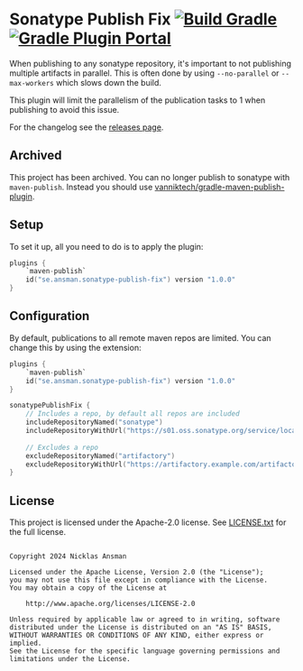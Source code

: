 Sonatype Publish Fix [![Build Gradle](https://github.com/ansman/sonatype-publish-fix/actions/workflows/gradle.yml/badge.svg?branch=main)](https://github.com/ansman/sonatype-publish-fix/actions/workflows/gradle.yml) [![Gradle Plugin Portal](https://img.shields.io/maven-metadata/v.svg?label=gradle&metadataUrl=https%3A%2F%2Fplugins.gradle.org%2Fm2%2Fse%2Fansman%2Fsonatype-publish-fix%2Fmaven-metadata.xml)](https://plugins.gradle.org/plugin/se.ansman.sonatype-publish-fix)
===
When publishing to any sonatype repository, it's important to not publishing multiple artifacts in parallel. This is
often done by using `--no-parallel` or `--max-workers` which slows down the build.

This plugin will limit the parallelism of the publication tasks to 1 when publishing to avoid this issue.

For the changelog see the [releases page](https://github.com/ansman/sonatype-publish-fix/releases).

Archived
---
This project has been archived. You can no longer publish to sonatype with `maven-publish`. Instead you should use [vanniktech/gradle-maven-publish-plugin](https://github.com/vanniktech/gradle-maven-publish-plugin).

Setup
---
To set it up, all you need to do is to apply the plugin:
```kotlin
plugins {
    `maven-publish`
    id("se.ansman.sonatype-publish-fix") version "1.0.0"
}
```

Configuration
---
By default, publications to all remote maven repos are limited. You can change this by using the extension:
```kotlin
plugins {
    `maven-publish`
    id("se.ansman.sonatype-publish-fix") version "1.0.0"
}

sonatypePublishFix {
    // Includes a repo, by default all repos are included
    includeRepositoryNamed("sonatype")
    includeRepositoryWithUrl("https://s01.oss.sonatype.org/service/local/staging/deploy/maven2/")
    
    // Excludes a repo
    excludeRepositoryNamed("artifactory")
    excludeRepositoryWithUrl("https://artifactory.example.com/artifactory/libs-release-local/")
}
```

License
---
This project is licensed under the Apache-2.0 license. See [LICENSE.txt](LICENSE.txt) for the full license.
```plain

Copyright 2024 Nicklas Ansman

Licensed under the Apache License, Version 2.0 (the "License");
you may not use this file except in compliance with the License.
You may obtain a copy of the License at

    http://www.apache.org/licenses/LICENSE-2.0

Unless required by applicable law or agreed to in writing, software
distributed under the License is distributed on an "AS IS" BASIS,
WITHOUT WARRANTIES OR CONDITIONS OF ANY KIND, either express or implied.
See the License for the specific language governing permissions and
limitations under the License.
```
